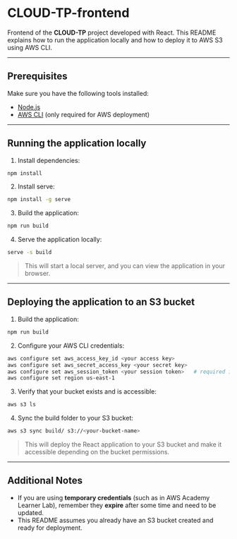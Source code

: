 # CLOUD-TP-frontend

Frontend of the **CLOUD-TP** project developed with React. This README explains how to run the application locally and how to deploy it to AWS S3 using AWS CLI.

---

## Prerequisites

Make sure you have the following tools installed:

* [Node.js](https://nodejs.org)
* [AWS CLI](https://aws.amazon.com/cli/) (only required for AWS deployment)

---

## Running the application locally

1. Install dependencies:

```bash
npm install
```
2. Install serve:

```bash
npm install -g serve
```
3. Build the application:

```bash
npm run build
```

4. Serve the application locally:

```bash
serve -s build
```

> This will start a local server, and you can view the application in your browser.

---

## Deploying the application to an S3 bucket

1. Build the application:

```bash
npm run build
```

2. Configure your AWS CLI credentials:

```bash
aws configure set aws_access_key_id <your access key>
aws configure set aws_secret_access_key <your secret key>
aws configure set aws_session_token <your session token>   # required if using AWS Academy Learner Lab
aws configure set region us-east-1
```

3. Verify that your bucket exists and is accessible:

```bash
aws s3 ls
```

4. Sync the build folder to your S3 bucket:

```bash
aws s3 sync build/ s3://<your-bucket-name>
```

> This will deploy the React application to your S3 bucket and make it accessible depending on the bucket permissions.

---

## Additional Notes

* If you are using **temporary credentials** (such as in AWS Academy Learner Lab), remember they **expire** after some time and need to be updated.
* This README assumes you already have an S3 bucket created and ready for deployment.
